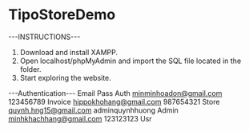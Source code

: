 # TipoStoreDemo

---INSTRUCTIONS---                                                                                                            

1. Download and install XAMPP.
2. Open localhost/phpMyAdmin and import the SQL file located in the folder.
3. Start exploring the website.

---Authentication---
Email	                       Pass	                 Auth
minminhoadon@gmail.com     123456789	            Invoice
hippokhohang@gmail.com     987654321	            Store
quynh.hng15@gmail.com      adminquynhhuong	      Admin
minhkhachhang@gmail.com    123123123	            Usr

